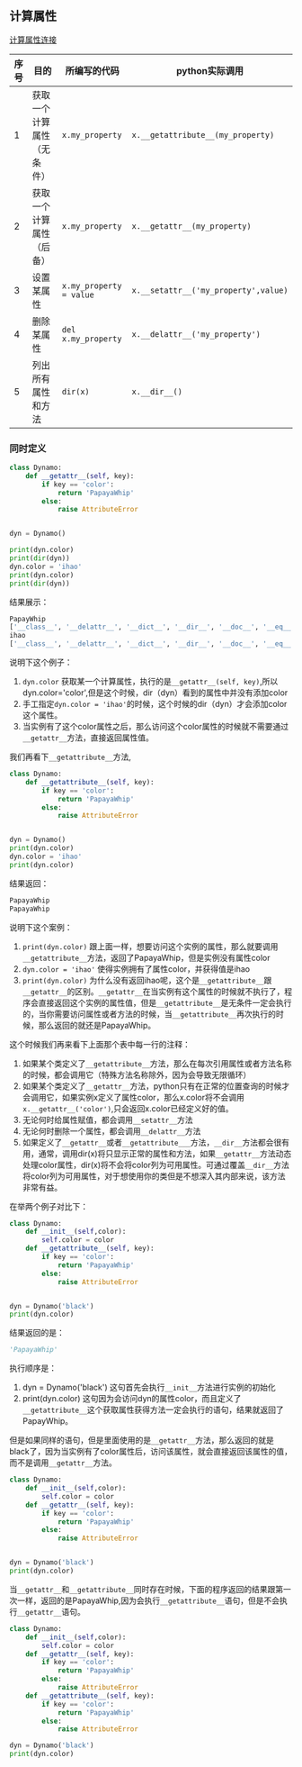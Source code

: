 ## 计算属性

[计算属性连接](https://woodpecker.org.cn/diveintopython3/special-method-names.html#basics)

|序号|目的|所编写的代码|python实际调用|
|---|---|---|---|
|1|获取一个计算属性（无条件）|`x.my_property`|`x.__getattribute__(my_property)`|
|2|获取一个计算属性（后备）|`x.my_property`|`x.__getattr__(my_property)`|
|3|设置某属性|`x.my_property = value`|`x.__setattr__('my_property',value)`|
|4|删除某属性|`del x.my_property`|`x.__delattr__('my_property')`|
|5|列出所有属性和方法|`dir(x)`|`x.__dir__()`|


### 同时定义


```python
class Dynamo:
    def __getattr__(self, key):
        if key == 'color':
            return 'PapayaWhip'
        else:
            raise AttributeError


dyn = Dynamo()

print(dyn.color)
print(dir(dyn))
dyn.color = 'ihao'
print(dyn.color)
print(dir(dyn))
```
结果展示：
```python
PapayWhip
['__class__', '__delattr__', '__dict__', '__dir__', '__doc__', '__eq__', '__format__', '__ge__', '__getattr__', '__getattribute__', '__gt__', '__hash__', '__init__', '__init_subclass__', '__le__', '__lt__', '__module__', '__ne__', '__new__', '__reduce__', '__reduce_ex__', '__repr__', '__return__', '__setattr__', '__sizeof__', '__str__', '__subclasshook__', '__weakref__']
ihao
['__class__', '__delattr__', '__dict__', '__dir__', '__doc__', '__eq__', '__format__', '__ge__', '__getattr__', '__getattribute__', '__gt__', '__hash__', '__init__', '__init_subclass__', '__le__', '__lt__', '__module__', '__ne__', '__new__', '__reduce__', '__reduce_ex__', '__repr__', '__return__', '__setattr__', '__sizeof__', '__str__', '__subclasshook__', '__weakref__', 'color']
```
说明下这个例子：
1. `dyn.color` 获取某一个计算属性，执行的是`__getattr__(self, key)`,所以dyn.color='color',但是这个时候，dir（dyn）看到的属性中并没有添加color
2. 手工指定`dyn.color = 'ihao'`的时候，这个时候的dir（dyn）才会添加color这个属性。
3. 当实例有了这个color属性之后，那么访问这个color属性的时候就不需要通过`__getattr__`方法，直接返回属性值。

我们再看下`__getattribute__`方法,
```python
class Dynamo:
    def __getattribute__(self, key):
        if key == 'color':
            return 'PapayaWhip'
        else:
            raise AttributeError


dyn = Dynamo()
print(dyn.color)
dyn.color = 'ihao'
print(dyn.color)

```
结果返回：
```python
PapayaWhip
PapayaWhip
```
说明下这个案例：
1. `print(dyn.color)` 跟上面一样，想要访问这个实例的属性，那么就要调用`__getattribute__`方法，返回了PapayaWhip，但是实例没有属性color
2. `dyn.color = 'ihao'` 使得实例拥有了属性color，并获得值是ihao
3. `print(dyn.color)` 为什么没有返回ihao呢，这个是`__getattribute__`跟`__getattr__`的区别。`__getattr__`在当实例有这个属性的时候就不执行了，程序会直接返回这个实例的属性值，但是`__getattribute__`是无条件一定会执行的，当你需要访问属性或者方法的时候，当`__getattribute__`再次执行的时候，那么返回的就还是PapayaWhip。


这个时候我们再来看下上面那个表中每一行的注释：
1. 如果某个类定义了`__getattribute__`方法，那么在每次引用属性或者方法名称的时候，都会调用它（特殊方法名称除外，因为会导致无限循环）
2. 如果某个类定义了`__getattr__`方法，python只有在正常的位置查询的时候才会调用它，如果实例x定义了属性color，那么x.color将不会调用`x.__getattr__('color')`,只会返回x.color已经定义好的值。
3. 无论何时给属性赋值，都会调用`__setattr__`方法
4. 无论何时删除一个属性，都会调用`__delattr__`方法
5. 如果定义了`__getattr__`或者`__getattribute___`方法，`__dir__`方法都会很有用，通常，调用dir(x)将只显示正常的属性和方法，如果`__getattr__`方法动态处理color属性，dir(x)将不会将color列为可用属性。可通过覆盖`__dir__`方法将color列为可用属性，对于想使用你的类但是不想深入其内部来说，该方法非常有益。


在举两个例子对比下：
```python
class Dynamo:
    def __init__(self,color):
        self.color = color
    def __getattribute__(self, key):
        if key == 'color':
            return 'PapayaWhip'
        else:
            raise AttributeError


dyn = Dynamo('black')
print(dyn.color)
```
结果返回的是： 
```python
'PapayaWhip'
```

执行顺序是：
1. dyn = Dynamo('black') 这句首先会执行`__init__`方法进行实例的初始化
3. print(dyn.color) 这句因为会访问dyn的属性color，而且定义了`__getattribute__`这个获取属性获得方法一定会执行的语句，结果就返回了PapayWhip。

但是如果同样的语句，但是里面使用的是`__getattr__`方法，那么返回的就是black了，因为当实例有了color属性后，访问该属性，就会直接返回该属性的值，而不是调用`__getattr__`方法。
```python
class Dynamo:
    def __init__(self,color):
        self.color = color
    def __getattr__(self, key):
        if key == 'color':
            return 'PapayaWhip'
        else:
            raise AttributeError


dyn = Dynamo('black')
print(dyn.color)
```

当`__getattr__`和`__getattribute__`同时存在时候，下面的程序返回的结果跟第一次一样，返回的是PapayaWhip,因为会执行`__getattribute__`语句，但是不会执行`__getattr__`语句。
```python
class Dynamo:
    def __init__(self,color):
        self.color = color
    def __getattr__(self, key):
        if key == 'color':
            return 'PapayaWhip'
        else:
            raise AttributeError
    def __getattribute__(self, key):
        if key == 'color':
            return 'PapayaWhip'
        else:
            raise AttributeError

dyn = Dynamo('black')
print(dyn.color)

```


